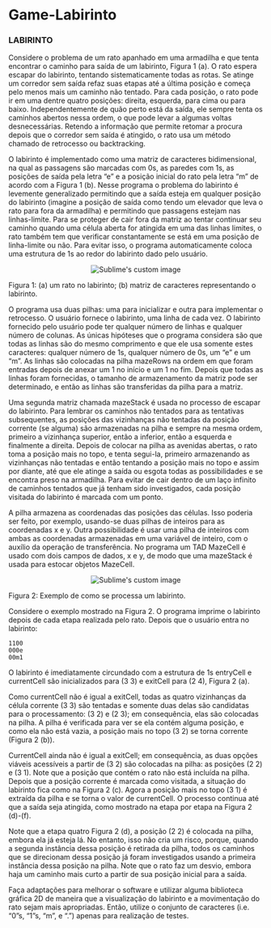 # Game-Labirinto
### LABIRINTO

Considere o problema de um rato apanhado em uma armadilha e que tenta encontrar o caminho para saída de um labirinto, Figura 1 (a). O rato espera escapar do labirinto, tentando sistematicamente todas as rotas. Se atinge um corredor sem saída refaz suas etapas até a última posição e começa pelo menos mais um caminho não tentado. Para cada posição, o rato pode ir em uma dentre quatro posições: direita, esquerda, para cima ou para baixo. Independentemente de quão perto está da saída, ele sempre tenta os caminhos abertos nessa ordem, o que pode levar a algumas voltas desnecessárias. Retendo a informação que permite retomar a procura depois que o corredor sem saída é atingido, o rato usa um método chamado de retrocesso ou backtracking.

O labirinto é implementado como uma matriz de caracteres bidimensional, na qual as passagens são marcadas com 0s, as paredes com 1s, as posições de saída pela letra “e” e a posição inicial do rato pela letra “m” de acordo com a Figura 1 (b). Nesse programa o problema do labirinto é levemente generalizado permitindo que a saída esteja em qualquer posição do labirinto (imagine a posição de saída como tendo um elevador que leva o rato para fora da armadilha) e permitindo que passagens estejam nas linhas-limite. Para se proteger de cair fora da matriz ao tentar continuar seu caminho quando uma célula aberta for atingida em uma das linhas limites, o rato também tem que verificar constantamente se está em uma posição de linha-limite ou não. Para evitar isso, o programa automaticamente coloca uma estrutura de 1s ao redor do labirinto dado pelo usuário.

<p align="center">
  <img src="https://user-images.githubusercontent.com/54148100/93724853-1b900e00-fb81-11ea-9182-02da56d57ca2.PNG" alt="Sublime's custom image"/>
</p>

Figura 1: (a) um rato no labirinto; (b) matriz de caracteres representando o labirinto.

O programa usa duas pilhas: uma para inicializar e outra para implementar o retrocesso. O usuário fornece o labirinto, uma linha de cada vez. O labirinto fornecido pelo usuário pode ter qualquer número de linhas e qualquer número de colunas. As únicas hipóteses que o programa considera são que todas as linhas são do mesmo comprimento e que ele usa somente estes caracteres: qualquer número de 1s, qualquer número de 0s, um “e” e um “m”. As linhas são colocadas na pilha mazeRows na ordem em que foram entradas depois de anexar um 1 no início e um 1 no fim. Depois que todas as linhas foram fornecidas, o tamanho de armazenamento da matriz pode ser determinado, e então as linhas são transferidas da pilha para a matriz.

Uma segunda matriz chamada mazeStack é usada no processo de escapar do labirinto. Para lembrar os caminhos não tentados para as tentativas subsequentes, as posições das vizinhanças não tentadas da posição corrente (se alguma) são armazenadas na pilha e sempre na mesma ordem, primeiro a vizinhança superior, então a inferior, então a esquerda e finalmente a direita. Depois de colocar na pilha as avenidas abertas, o rato toma a posição mais no topo, e tenta segui-la, primeiro armazenando as vizinhanças não tentadas e então tentando a posição mais no topo e assim por diante, até que ele atinge a saída ou esgota todas as possibilidades e se encontra preso na armadilha. Para evitar de cair dentro de um laço infinito de caminhos tentados que já tenham sido investigados, cada posição visitada do labirinto é marcada com
um ponto.

A pilha armazena as coordenadas das posições das células. Isso poderia ser feito, por exemplo, usando-se duas pilhas de inteiros para as coordenadas x e y. Outra possibilidade é usar uma pilha de inteiros com ambas as coordenadas armazenadas em uma variável de inteiro, com o auxílio da operação de transferência. No programa um TAD MazeCell é usado com dois campos de dados, x e y, de modo que uma mazeStack é usada para estocar objetos MazeCell.

<p align="center">
  <img src="https://user-images.githubusercontent.com/54148100/93724964-da4c2e00-fb81-11ea-8c2e-4ef7fb530556.PNG" alt="Sublime's custom image"/>
</p>

Figura 2: Exemplo de como se processa um labirinto.

Considere o exemplo mostrado na Figura 2. O programa imprime o labirinto depois de cada etapa realizada pelo rato. Depois que o usuário entra no labirinto:
  ````
  1100
  000e
  00m1
  ````
  O labirinto é imediatamente circundado com a estrutura de 1s entryCell e currentCell são inicializados para (3 3) e exitCell para (2 4), Figura 2 (a).
  
Como currentCell não é igual a exitCell, todas as quatro vizinhanças da célula corrente (3 3) são tentadas e somente duas delas são candidatas para o processamento: (3 2) e (2 3); em consequência, elas são colocadas na pilha. A pilha é verificada para ver se ela contém alguma posição, e como ela não está vazia, a posição mais no topo (3 2) se torna corrente (Figura 2 (b)).

CurrentCell ainda não é igual a exitCell; em consequência, as duas opções viáveis acessíveis a partir de (3 2) são colocadas na pilha: as posições (2 2) e (3 1). Note que a posição que contém o rato não está incluída na pilha. Depois que a posição corrente é marcada como visitada, a situação do labirinto fica como na Figura 2 (c). Agora a posição mais no topo (3 1) é extraída da pilha e se torna o valor de currentCell. O processo continua até que a saída seja atingida, como mostrado na etapa por etapa na Figura 2 (d)-(f).

Note que a etapa quatro Figura 2 (d), a posição (2 2) é colocada na pilha, embora ela já esteja lá. No entanto, isso não cria um risco, porque, quando a segunda instância dessa posição é retirada da pilha, todos os caminhos que se direcionam dessa posição
já foram investigados usando a primeira instância dessa posição na pilha. Note que o rato faz um desvio, embora haja um caminho mais curto a partir de sua posição inicial para a saída.

Faça adaptações para melhorar o software e utilizar alguma biblioteca gráfica 2D de maneira que a visualização do labirinto e a movimentação do rato sejam mais apropriadas. Então, utilize o conjunto de caracteres (i.e. “0”s, “1”s, “m”, e “.”)
apenas para realização de testes.
